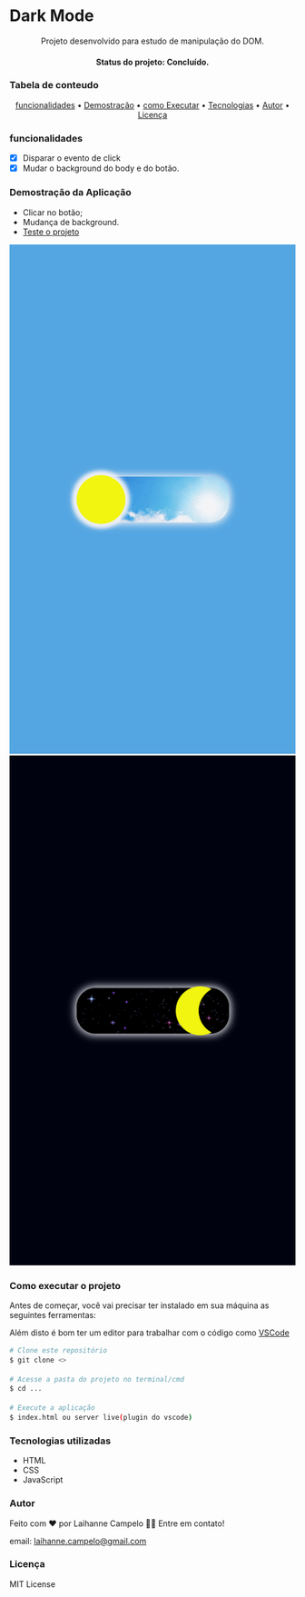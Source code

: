 # Dark Mode
<p align="center">Projeto desenvolvido para estudo de manipulação do DOM.
</p>
<h4 align="center"> Status do projeto: Concluído.</h4>

### Tabela de conteudo

<p align="center">
<a href="#funcionalidades">funcionalidades</a> • 
<a href="#Demostração-da-Aplicação">Demostração</a> • 
<a href="#Como-executar-o-projeto">como Executar</a> • 
<a href="#Tecnologias-utilizadas">Tecnologias</a> •   
<a href="#autor">Autor</a> •
<a href="#licenc-a">Licença</a> 
</p>

### funcionalidades

- [x] Disparar o evento de click
- [x] Mudar o background do body e do botão.

### Demostração da Aplicação
* Clicar no botão;
* Mudança de background.
* <a href="https://laicampelo.github.io/dark-mode/">Teste o projeto</a>

<img src="dia.png"> <img src="noite.png">

### Como executar o projeto

Antes de começar, você vai precisar ter instalado em sua máquina as seguintes ferramentas:

Além disto é bom ter um editor para trabalhar com o código como [VSCode](https://code.visualstudio.com/)

```bash
# Clone este repositório
$ git clone <>

# Acesse a pasta do projeto no terminal/cmd
$ cd ...

# Execute a aplicação 
$ index.html ou server live(plugin do vscode)
```
            

### Tecnologias utilizadas

* HTML
* CSS
* JavaScript

### Autor
Feito com ❤️ por Laihanne Campelo 👋🏽 Entre em contato!

email: laihanne.campelo@gmail.com

### Licença
MIT License
